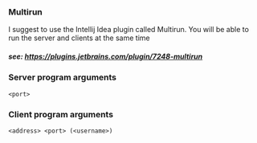 ### Multirun
I suggest to use the Intellij Idea plugin called Multirun. You will be able to run the server and clients at the same time
##### see: https://plugins.jetbrains.com/plugin/7248-multirun

### Server program arguments
`<port>`

### Client program arguments
`<address> <port> (<username>)`
